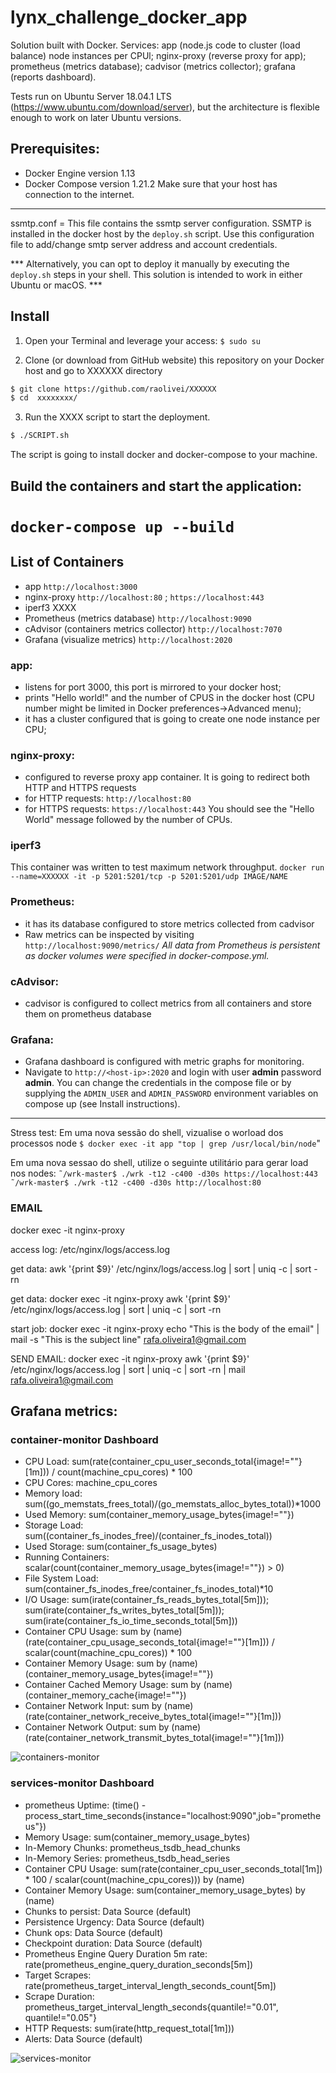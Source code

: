 lynx_challenge_docker_app
====================

Solution built with Docker. Services:
app (node.js code to cluster (load balance) node instances per CPUl;
nginx-proxy (reverse proxy for app);
prometheus (metrics database);
cadvisor (metrics collector);
grafana (reports dashboard).

Tests run on Ubuntu Server 18.04.1 LTS (https://www.ubuntu.com/download/server), but the architecture is flexible enough to work on later Ubuntu versions.

## Prerequisites:

* Docker Engine version 1.13
* Docker Compose version 1.21.2
Make sure that your host has connection to the internet.


***
ssmtp.conf = This file contains the ssmtp server configuration. SSMTP is installed in the docker host by the `deploy.sh` script.
Use this configuration file to add/change smtp server address and account credentials.

*** Alternatively, you can opt to deploy it manually by executing the `deploy.sh` steps in your shell. This solution is intended to work in either Ubuntu or macOS. ***




## Install

1. Open your Terminal and leverage your access:
`$ sudo su`

2. Clone (or download from GitHub website) this repository on your Docker host and go to XXXXXX directory
```bash
$ git clone https://github.com/raolivei/XXXXXX
$ cd  xxxxxxxx/
```
3. Run the XXXX script to start the deployment.
```bash
$ ./SCRIPT.sh
```
The script is going to install docker and docker-compose to your machine.

## Build the containers and start the application:
`docker-compose up --build`
=======

## List of Containers
* app ``http://localhost:3000``
* nginx-proxy ``http://localhost:80`` ; ``https://localhost:443``
* iperf3 XXXX
* Prometheus (metrics database) ``http://localhost:9090``
* cAdvisor (containers metrics collector) ``http://localhost:7070``
* Grafana (visualize metrics) ``http://localhost:2020``


### app:
- listens for port 3000, this port is mirrored to your docker host;
- prints "Hello world!" and the number of CPUS in the docker host (CPU number might be limited in Docker preferences->Advanced menu);
- it has a cluster configured that is going to create one node instance per CPU;

### nginx-proxy:
- configured to reverse proxy app container. It is going to redirect both HTTP and HTTPS requests 
- for HTTP requests: `http://localhost:80`
- for HTTPS requests: `https://localhost:443`
You should see the "Hello World" message followed by the number of CPUs.

### iperf3
This container was written to test maximum network throughput.
`docker run --name=XXXXXX -it -p 5201:5201/tcp -p 5201:5201/udp IMAGE/NAME`

### Prometheus:
- it has its database configured to store metrics collected from cadvisor
- Raw metrics can be inspected by visiting ``http://localhost:9090/metrics/``
*All data from Prometheus is persistent as docker volumes were specified in docker-compose.yml.*


### cAdvisor:
- cadvisor is configured to collect metrics from all containers and store them on prometheus database


### Grafana:
- Grafana dashboard is configured with metric graphs for monitoring.
- Navigate to `http://<host-ip>:2020` and login with user **admin** password **admin**. You can change the credentials in the compose file or by supplying the `ADMIN_USER` and `ADMIN_PASSWORD` environment variables on compose up (see Install instructions).

-----
Stress test:
Em uma nova sessão do shell, vizualise o worload dos processos node
`$ docker exec -it app "top | grep /usr/local/bin/node`"

Em uma nova sessao do shell, utilize o seguinte utilitário para gerar load nos nodes:
`˜/wrk-master$ ./wrk -t12 -c400 -d30s https://localhost:443`
`˜/wrk-master$ ./wrk -t12 -c400 -d30s http://localhost:80`


### EMAIL ####
docker exec -it nginx-proxy 

access log: /etc/nginx/logs/access.log

get data: awk '{print $9}' /etc/nginx/logs/access.log | sort | uniq -c | sort -rn

get data: docker exec -it nginx-proxy awk '{print $9}' /etc/nginx/logs/access.log | sort | uniq -c | sort -rn

start job: docker exec -it nginx-proxy echo "This is the body of the email" | mail -s "This is the subject line" rafa.oliveira1@gmail.com

SEND EMAIL: docker exec -it nginx-proxy awk '{print $9}' /etc/nginx/logs/access.log | sort | uniq -c | sort -rn | mail rafa.oliveira1@gmail.com


## Grafana metrics:
### container-monitor Dashboard

- CPU Load: sum(rate(container_cpu_user_seconds_total{image!=""}[1m])) / count(machine_cpu_cores) * 100
- CPU Cores: machine_cpu_cores
- Memory load: sum((go_memstats_frees_total)/(go_memstats_alloc_bytes_total))*1000
- Used Memory: sum(container_memory_usage_bytes{image!=""})
- Storage Load: sum((container_fs_inodes_free)/(container_fs_inodes_total))
- Used Storage: sum(container_fs_usage_bytes)
- Running Containers: scalar(count(container_memory_usage_bytes{image!=""}) > 0)
- File System Load: sum(container_fs_inodes_free/container_fs_inodes_total)*10
- I/O Usage: sum(irate(container_fs_reads_bytes_total[5m])); sum(irate(container_fs_writes_bytes_total[5m])); sum(irate(container_fs_io_time_seconds_total[5m]))
- Container CPU Usage: sum by (name) (rate(container_cpu_usage_seconds_total{image!=""}[1m])) / scalar(count(machine_cpu_cores)) * 100
- Container Memory Usage: sum by (name)(container_memory_usage_bytes{image!=""})
- Container Cached Memory Usage: sum by (name) (container_memory_cache{image!=""})
- Container Network Input: sum by (name) (rate(container_network_receive_bytes_total{image!=""}[1m]))
- Container Network Output: sum by (name) (rate(container_network_transmit_bytes_total{image!=""}[1m]))

![containers-monitor](https://github.com/raolivei/perfdata-monitor-app/blob/master/grafana-screens/containers-monitor.png)

### services-monitor Dashboard


- prometheus Uptime: (time() - process_start_time_seconds{instance="localhost:9090",job="prometheus"})
- Memory Usage: sum(container_memory_usage_bytes)
- In-Memory Chunks: prometheus_tsdb_head_chunks
- In-Memory Series: prometheus_tsdb_head_series
- Container CPU Usage: sum(rate(container_cpu_user_seconds_total[1m]) * 100  / scalar(count(machine_cpu_cores))) by (name)
- Container Memory Usage: sum(container_memory_usage_bytes) by (name)
- Chunks to persist: Data Source (default)
- Persistence Urgency: Data Source (default)
- Chunk ops: Data Source (default)
- Checkpoint duration: Data Source (default)
- Prometheus Engine Query Duration 5m rate: rate(prometheus_engine_query_duration_seconds[5m])
- Target Scrapes: rate(prometheus_target_interval_length_seconds_count[5m])
- Scrape Duration: prometheus_target_interval_length_seconds{quantile!="0.01", quantile!="0.05"}
- HTTP Requests: sum(irate(http_request_total[1m]))
- Alerts: Data Source (default)

![services-monitor](https://github.com/raolivei/perfdata-monitor-app/blob/master/grafana-screens/services-monitor.png)
